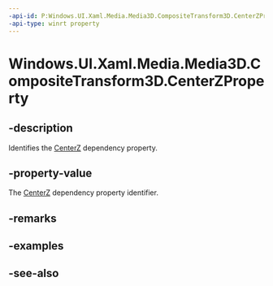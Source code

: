 ```yaml
---
-api-id: P:Windows.UI.Xaml.Media.Media3D.CompositeTransform3D.CenterZProperty
-api-type: winrt property
---
```


<!-- Property syntax
public Windows.UI.Xaml.DependencyProperty CenterZProperty { get; }
-->

# Windows.UI.Xaml.Media.Media3D.CompositeTransform3D.CenterZProperty

## -description
Identifies the [CenterZ](compositetransform3d_centerz.md) dependency property.



## -property-value
The [CenterZ](compositetransform3d_centerz.md) dependency property identifier.

## -remarks

## -examples

## -see-also
